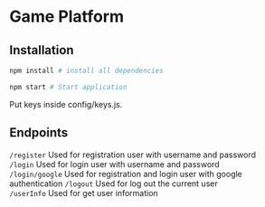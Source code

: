 # Game Platform

## Installation

```bash
npm install # install all dependencies

npm start # Start application
```

Put keys inside config/keys.js.

## Endpoints
`/register` Used for registration user with username and password  
`/login` Used for login user with username and password  
`/login/google` Used for registration and login user with google authentication
`/logout` Used for log out the current user  
`/userInfo` Used for get user information  